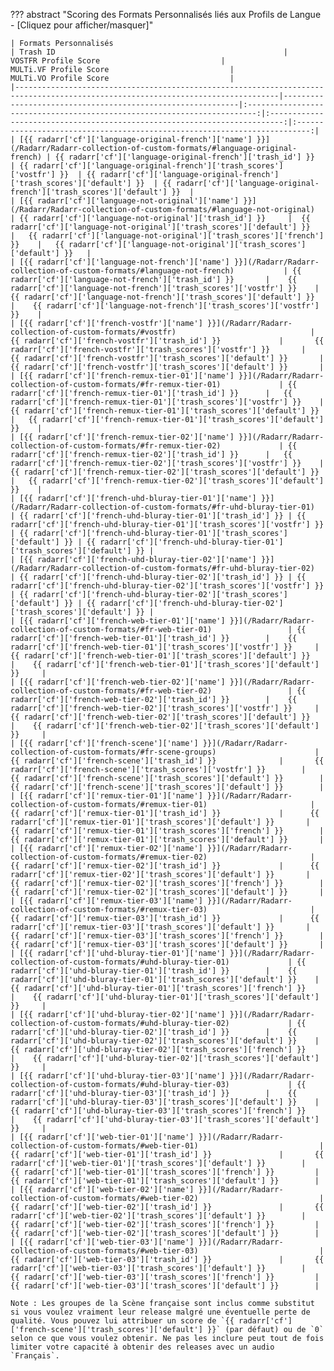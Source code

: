 ??? abstract "Scoring des Formats Personnalisés liés aux Profils de Langue - [Cliquez pour afficher/masquer]"

    | Formats Personnalisés                                                                                                           | Trash ID                                                   |                           VOSTFR Profile Score                           |                          MULTi.VF Profile Score                           |                          MULTi.VO Profile Score                           |
    |---------------------------------------------------------------------------------------------------------------------------------|------------------------------------------------------------|:------------------------------------------------------------------------:|:-------------------------------------------------------------------------:|:-------------------------------------------------------------------------:|
    | [{{ radarr['cf']['language-original-french']['name'] }}](/Radarr/Radarr-collection-of-custom-formats/#language-original-french) | {{ radarr['cf']['language-original-french']['trash_id'] }}  | {{ radarr['cf']['language-original-french']['trash_scores']['vostfr'] }}  | {{ radarr['cf']['language-original-french']['trash_scores']['default'] }}  | {{ radarr['cf']['language-original-french']['trash_scores']['default'] }}  |
    | [{{ radarr['cf']['language-not-original']['name'] }}](/Radarr/Radarr-collection-of-custom-formats/#language-not-original)       | {{ radarr['cf']['language-not-original']['trash_id'] }}     |  {{ radarr['cf']['language-not-original']['trash_scores']['default'] }}   |   {{ radarr['cf']['language-not-original']['trash_scores']['french'] }}    |   {{ radarr['cf']['language-not-original']['trash_scores']['default'] }}   |
    | [{{ radarr['cf']['language-not-french']['name'] }}](/Radarr/Radarr-collection-of-custom-formats/#language-not-french)           | {{ radarr['cf']['language-not-french']['trash_id'] }}       |    {{ radarr['cf']['language-not-french']['trash_scores']['vostfr'] }}    |    {{ radarr['cf']['language-not-french']['trash_scores']['default'] }}     |    {{ radarr['cf']['language-not-french']['trash_scores']['vostfr'] }}    |
    | [{{ radarr['cf']['french-vostfr']['name'] }}](/Radarr/Radarr-collection-of-custom-formats/#vostfr)                              | {{ radarr['cf']['french-vostfr']['trash_id'] }}             |       {{ radarr['cf']['french-vostfr']['trash_scores']['vostfr'] }}       |       {{ radarr['cf']['french-vostfr']['trash_scores']['default'] }}       |       {{ radarr['cf']['french-vostfr']['trash_scores']['default'] }}       |
    | [{{ radarr['cf']['french-remux-tier-01']['name'] }}](/Radarr/Radarr-collection-of-custom-formats/#fr-remux-tier-01)             | {{ radarr['cf']['french-remux-tier-01']['trash_id'] }}      |   {{ radarr['cf']['french-remux-tier-01']['trash_scores']['vostfr'] }}    |   {{ radarr['cf']['french-remux-tier-01']['trash_scores']['default'] }}    |   {{ radarr['cf']['french-remux-tier-01']['trash_scores']['default'] }}    |
    | [{{ radarr['cf']['french-remux-tier-02']['name'] }}](/Radarr/Radarr-collection-of-custom-formats/#fr-remux-tier-02)             | {{ radarr['cf']['french-remux-tier-02']['trash_id'] }}      |   {{ radarr['cf']['french-remux-tier-02']['trash_scores']['vostfr'] }}    |   {{ radarr['cf']['french-remux-tier-02']['trash_scores']['default'] }}    |   {{ radarr['cf']['french-remux-tier-02']['trash_scores']['default'] }}    |
    | [{{ radarr['cf']['french-uhd-bluray-tier-01']['name'] }}](/Radarr/Radarr-collection-of-custom-formats/#fr-uhd-bluray-tier-01)   | {{ radarr['cf']['french-uhd-bluray-tier-01']['trash_id'] }} | {{ radarr['cf']['french-uhd-bluray-tier-01']['trash_scores']['vostfr'] }} | {{ radarr['cf']['french-uhd-bluray-tier-01']['trash_scores']['default'] }} | {{ radarr['cf']['french-uhd-bluray-tier-01']['trash_scores']['default'] }} |
    | [{{ radarr['cf']['french-uhd-bluray-tier-02']['name'] }}](/Radarr/Radarr-collection-of-custom-formats/#fr-uhd-bluray-tier-02)   | {{ radarr['cf']['french-uhd-bluray-tier-02']['trash_id'] }} | {{ radarr['cf']['french-uhd-bluray-tier-02']['trash_scores']['vostfr'] }} | {{ radarr['cf']['french-uhd-bluray-tier-02']['trash_scores']['default'] }} | {{ radarr['cf']['french-uhd-bluray-tier-02']['trash_scores']['default'] }} |
    | [{{ radarr['cf']['french-web-tier-01']['name'] }}](/Radarr/Radarr-collection-of-custom-formats/#fr-web-tier-01)                 | {{ radarr['cf']['french-web-tier-01']['trash_id'] }}        |    {{ radarr['cf']['french-web-tier-01']['trash_scores']['vostfr'] }}     |    {{ radarr['cf']['french-web-tier-01']['trash_scores']['default'] }}     |    {{ radarr['cf']['french-web-tier-01']['trash_scores']['default'] }}     |
    | [{{ radarr['cf']['french-web-tier-02']['name'] }}](/Radarr/Radarr-collection-of-custom-formats/#fr-web-tier-02)                 | {{ radarr['cf']['french-web-tier-02']['trash_id'] }}        |    {{ radarr['cf']['french-web-tier-02']['trash_scores']['vostfr'] }}     |    {{ radarr['cf']['french-web-tier-02']['trash_scores']['default'] }}     |    {{ radarr['cf']['french-web-tier-02']['trash_scores']['default'] }}     |
    | [{{ radarr['cf']['french-scene']['name'] }}](/Radarr/Radarr-collection-of-custom-formats/#fr-scene-groups)                      | {{ radarr['cf']['french-scene']['trash_id'] }}              |       {{ radarr['cf']['french-scene']['trash_scores']['vostfr'] }}        |       {{ radarr['cf']['french-scene']['trash_scores']['default'] }}        |       {{ radarr['cf']['french-scene']['trash_scores']['default'] }}        |
    | [{{ radarr['cf']['remux-tier-01']['name'] }}](/Radarr/Radarr-collection-of-custom-formats/#remux-tier-01)                       | {{ radarr['cf']['remux-tier-01']['trash_id'] }}             |      {{ radarr['cf']['remux-tier-01']['trash_scores']['default'] }}       |       {{ radarr['cf']['remux-tier-01']['trash_scores']['french'] }}        |       {{ radarr['cf']['remux-tier-01']['trash_scores']['default'] }}       |
    | [{{ radarr['cf']['remux-tier-02']['name'] }}](/Radarr/Radarr-collection-of-custom-formats/#remux-tier-02)                       | {{ radarr['cf']['remux-tier-02']['trash_id'] }}             |      {{ radarr['cf']['remux-tier-02']['trash_scores']['default'] }}       |       {{ radarr['cf']['remux-tier-02']['trash_scores']['french'] }}        |       {{ radarr['cf']['remux-tier-02']['trash_scores']['default'] }}       |
    | [{{ radarr['cf']['remux-tier-03']['name'] }}](/Radarr/Radarr-collection-of-custom-formats/#remux-tier-03)                       | {{ radarr['cf']['remux-tier-03']['trash_id'] }}             |      {{ radarr['cf']['remux-tier-03']['trash_scores']['default'] }}       |       {{ radarr['cf']['remux-tier-03']['trash_scores']['french'] }}        |       {{ radarr['cf']['remux-tier-03']['trash_scores']['default'] }}       |
    | [{{ radarr['cf']['uhd-bluray-tier-01']['name'] }}](/Radarr/Radarr-collection-of-custom-formats/#uhd-bluray-tier-01)             | {{ radarr['cf']['uhd-bluray-tier-01']['trash_id'] }}        |    {{ radarr['cf']['uhd-bluray-tier-01']['trash_scores']['default'] }}    |     {{ radarr['cf']['uhd-bluray-tier-01']['trash_scores']['french'] }}     |    {{ radarr['cf']['uhd-bluray-tier-01']['trash_scores']['default'] }}     |
    | [{{ radarr['cf']['uhd-bluray-tier-02']['name'] }}](/Radarr/Radarr-collection-of-custom-formats/#uhd-bluray-tier-02)             | {{ radarr['cf']['uhd-bluray-tier-02']['trash_id'] }}        |    {{ radarr['cf']['uhd-bluray-tier-02']['trash_scores']['default'] }}    |     {{ radarr['cf']['uhd-bluray-tier-02']['trash_scores']['french'] }}     |    {{ radarr['cf']['uhd-bluray-tier-02']['trash_scores']['default'] }}     |
    | [{{ radarr['cf']['uhd-bluray-tier-03']['name'] }}](/Radarr/Radarr-collection-of-custom-formats/#uhd-bluray-tier-03)             | {{ radarr['cf']['uhd-bluray-tier-03']['trash_id'] }}        |    {{ radarr['cf']['uhd-bluray-tier-03']['trash_scores']['default'] }}    |     {{ radarr['cf']['uhd-bluray-tier-03']['trash_scores']['french'] }}     |    {{ radarr['cf']['uhd-bluray-tier-03']['trash_scores']['default'] }}     |
    | [{{ radarr['cf']['web-tier-01']['name'] }}](/Radarr/Radarr-collection-of-custom-formats/#web-tier-01)                           | {{ radarr['cf']['web-tier-01']['trash_id'] }}               |       {{ radarr['cf']['web-tier-01']['trash_scores']['default'] }}        |        {{ radarr['cf']['web-tier-01']['trash_scores']['french'] }}         |        {{ radarr['cf']['web-tier-01']['trash_scores']['default'] }}        |
    | [{{ radarr['cf']['web-tier-02']['name'] }}](/Radarr/Radarr-collection-of-custom-formats/#web-tier-02)                           | {{ radarr['cf']['web-tier-02']['trash_id'] }}               |       {{ radarr['cf']['web-tier-02']['trash_scores']['default'] }}        |        {{ radarr['cf']['web-tier-02']['trash_scores']['french'] }}         |        {{ radarr['cf']['web-tier-02']['trash_scores']['default'] }}        |
    | [{{ radarr['cf']['web-tier-03']['name'] }}](/Radarr/Radarr-collection-of-custom-formats/#web-tier-03)                           | {{ radarr['cf']['web-tier-03']['trash_id'] }}               |       {{ radarr['cf']['web-tier-03']['trash_scores']['default'] }}        |        {{ radarr['cf']['web-tier-03']['trash_scores']['french'] }}         |        {{ radarr['cf']['web-tier-03']['trash_scores']['default'] }}        |

    Note : Les groupes de la Scène française sont inclus comme substitut si vous voulez vraiment leur release malgré une éventuelle perte de qualité. Vous pouvez lui attribuer un score de `{{ radarr['cf']['french-scene']['trash_scores']['default'] }}` (par défaut) ou de `0` selon ce que vous voulez obtenir. Ne pas les inclure peut tout de fois limiter votre capacité à obtenir des releases avec un audio `Français`.
